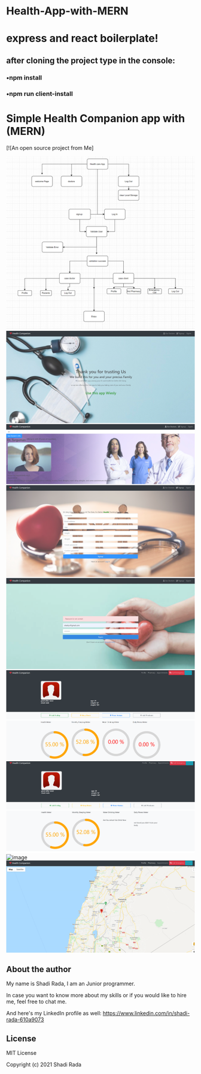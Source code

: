 # Health-App-with-MERN
# express and react boilerplate!

## after cloning the project type in the console:

### •npm install

### •npm run client-install

# Simple Health Companion app with  (MERN)
[![An open source project from Me]

![image](https://github.com/shakkyr/Health-App-with-MERN/blob/main/images/draw.png)
![image](https://github.com/shakkyr/Health-App-with-MERN/blob/main/images/home.png)
![image](https://github.com/shakkyr/Health-App-with-MERN/blob/main/images/doctor.png)
![image](https://github.com/shakkyr/Health-App-with-MERN/blob/main/images/signUp.png)
![image](https://github.com/shakkyr/Health-App-with-MERN/blob/main/images/signin.png)
![image](https://github.com/shakkyr/Health-App-with-MERN/blob/main/images/user.png)
![image](https://github.com/shakkyr/Health-App-with-MERN/blob/main/images/user2.png)
![image](https://github.com/shakkyr/Health-App-with-MERN/blob/main/images/emergency.png)
![image](https://github.com/shakkyr/Health-App-with-MERN/blob/main/images/location.png)







## About the author

My name is Shadi Rada, I am an Junior programmer.

In case you want to know more about my skills or if you would like to hire me, feel free to chat me.

And here's my LinkedIn profile as well: https://www.linkedin.com/in/shadi-rada-610a9073

## License

MIT License

Copyright (c) 2021 Shadi Rada
